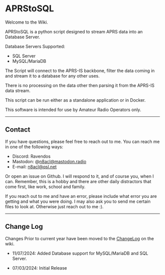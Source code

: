 # APRStoSQL

Welcome to the Wiki.

APRStoSQL is a python script designed to stream APRS data into an Database Server.

Database Servers Supported:
- SQL Server
- MySQL/MariaDB

The Script will connect to the APRS-IS backbone, filter the data coming in and stream it to a database for any other uses. 

There is no processing on the data other then parsing it from the APRS-IS data stream.

This script can be run either as a standalone application or in Docker.

This software is intended for use by Amateur Radio Operators only.

---

## Contact
If you have questions, please feel free to reach out to me. You can reach me in one of the following ways:

- Discord: Ravendos
- Mastodon: @n8acl@mastodon.radio
- E-mail: n8acl@qsl.net

Or open an issue on Github. I will respond to it, and of course you, when I can. Remember, this is a hobby and there are other daily distractors that come first, like work, school and family.

If you reach out to me and have an error, please include what error you are getting and what you were doing. I may also ask you to send me certain files to look at. Otherwise just reach out to me :).

---

## Change Log 
Changes Prior to current year have been moved to the [ChangeLog](https://n8acl.github.io/aprstosql/changelog/) on the wiki.

* 11/07/2024: Added Database support for MySQL/MariaDB and SQL Server.

* 07/03/2024: Initial Release
